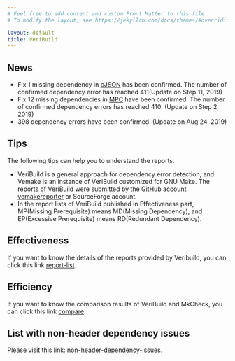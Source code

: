 ```yaml
---
# Feel free to add content and custom Front Matter to this file.
# To modify the layout, see https://jekyllrb.com/docs/themes/#overriding-theme-defaults

layout: default
title: VeriBuild
---
```


## News
- Fix 1 missing dependency in [cJSON](https://github.com/DaveGamble/cJSON/pull/380) has been confirmed. The number of confirmed dependency error has reached 411(Update on Step 11, 2019)
- Fix 12 missing dependencies in [MPC](https://github.com/orangeduck/mpc/pull/115) have been confirmed. The number of confirmed dependency errors has reached 410. (Update on Step 2, 2019)
- 398 dependency errors have been confirmed. (Update on Aug 24, 2019)

## Tips
The following tips can help you to understand the reports.
- VeriBuild is a general approach for dependency error detection, and Vemake is an instance of VeriBuild customized for GNU Make. The reports of VeriBuild were submitted by the GitHub account [vemakereporter](https://github.com/vemakereporter) or SourceForge account.
- In the report lists of VeriBuild published in Effectiveness part, MP(Missing Prerequisite) means MD(Missing Dependency), and EP(Excessive Prerequisite) means RD(Redundant Dependency).

## Effectiveness
If you want to know the details of the reports provided by Veribuild, you can click this link [report-list](/list).

## Efficiency
If you want to know the comparison results of VeriBuild and MkCheck, you can click this link [compare](/compare).

## List with non-header dependency issues
Please visit this link: [non-header-dependency-issues](/list_nhd).
